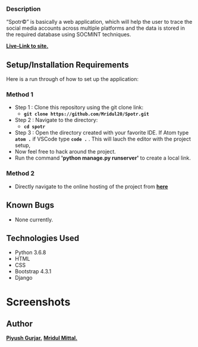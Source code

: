 ### Description


“Spotr©” is basically a web application, which will help the user to trace the social media accounts across multiple platforms and the data is stored in the required database using SOCMINT techniques.

**[Live-Link to site.](http://spotr.pythonanywhere.com/)**

## Setup/Installation Requirements
Here is a run through of how to set up the application:

### Method 1
* Step 1 : Clone this repository using the git clone link:
  * **`git clone https://github.com/Mridul20/Spotr.git`**
* Step 2 : Navigate to the directory:
  * **`cd spotr`**
* Step 3 : Open the directory created with your favorite IDE. If Atom type **`atom .`** if VSCode type **`code .`** . This will lauch the editor with the project setup,
* Now feel free to hack around the project.
* Run the command **'python manage.py runserver'** to create a local link.

### Method 2
* Directly navigate to the online hosting of the project from **[here](http://spotr.pythonanywhere.com/)**

## Known Bugs
* None currently.


## Technologies Used

- Python 3.6.8
- HTML
- CSS
- Bootstrap 4.3.1
- Django


# Screenshots
<!-- 
![alt text](https://github.com/Mridul20/titanic-survival-checker/blob/main/static/ss1.JPG)
![alt text](https://github.com/Mridul20/titanic-survival-checker/blob/main/static/ss2.JPG) -->


## Author
 **[Piyush Gurjar.](https://github.com/Piyush4064)**
 **[Mridul Mittal.](https://github.com/Mridul20)**
